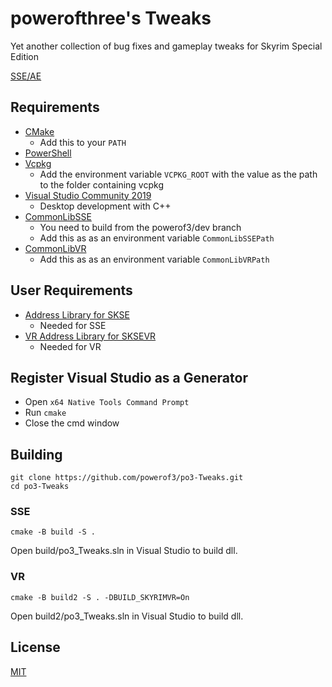 # powerofthree's Tweaks

Yet another collection of bug fixes and gameplay tweaks for Skyrim Special Edition

[SSE/AE](https://www.nexusmods.com/skyrimspecialedition/mods/51073)
## Requirements
* [CMake](https://cmake.org/)
	* Add this to your `PATH`
* [PowerShell](https://github.com/PowerShell/PowerShell/releases/latest)
* [Vcpkg](https://github.com/microsoft/vcpkg)
	* Add the environment variable `VCPKG_ROOT` with the value as the path to the folder containing vcpkg
* [Visual Studio Community 2019](https://visualstudio.microsoft.com/)
	* Desktop development with C++
* [CommonLibSSE](https://github.com/powerof3/CommonLibSSE/tree/dev)
	* You need to build from the powerof3/dev branch
	* Add this as as an environment variable `CommonLibSSEPath`
* [CommonLibVR](https://github.com/alandtse/CommonLibVR/tree/vr)
	* Add this as as an environment variable `CommonLibVRPath`

## User Requirements
* [Address Library for SKSE](https://www.nexusmods.com/skyrimspecialedition/mods/32444)
	* Needed for SSE
* [VR Address Library for SKSEVR](https://www.nexusmods.com/skyrimspecialedition/mods/58101)
	* Needed for VR

## Register Visual Studio as a Generator
* Open `x64 Native Tools Command Prompt`
* Run `cmake`
* Close the cmd window

## Building
```
git clone https://github.com/powerof3/po3-Tweaks.git
cd po3-Tweaks
```
### SSE
```
cmake -B build -S .
```
Open build/po3_Tweaks.sln in Visual Studio to build dll.
### VR
```
cmake -B build2 -S . -DBUILD_SKYRIMVR=On
```
Open build2/po3_Tweaks.sln in Visual Studio to build dll.


## License
[MIT](LICENSE)
